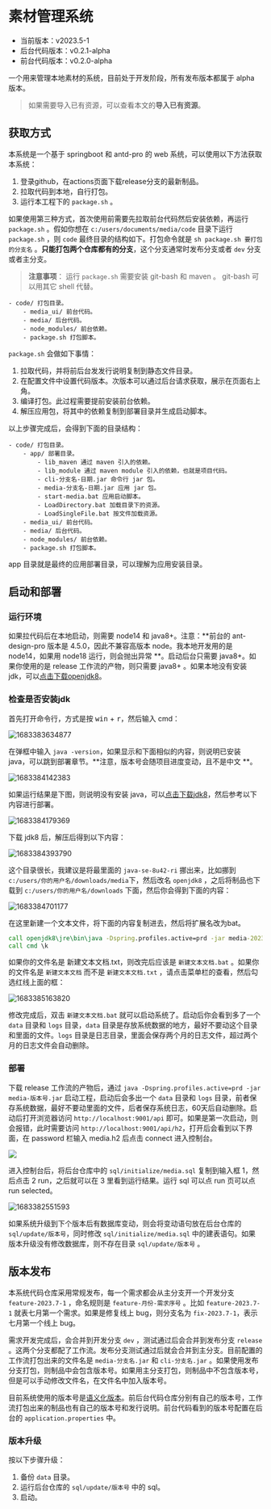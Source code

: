 # 素材管理系统

- 当前版本：v2023.5-1
- 后台代码版本：v0.2.1-alpha
- 前台代码版本：v0.2.0-alpha

一个用来管理本地素材的系统，目前处于开发阶段，所有发布版本都属于 alpha 版本。

> 如果需要导入已有资源，可以查看本文的**导入已有资源**。

## 获取方式

本系统是一个基于 springboot 和 antd-pro 的 web 系统，可以使用以下方法获取本系统：

1. 登录github，在actions页面下载release分支的最新制品。
2. 拉取代码到本地，自行打包。
3. 运行本工程下的 `package.sh` 。

如果使用第三种方式，首次使用前需要先拉取前台代码然后安装依赖，再运行 `package.sh` 。假如你想在 `c:/users/documents/media/code` 目录下运行 `package.sh` ，则 `code` 最终目录的结构如下。打包命令就是 `sh package.sh 要打包的分支名` 。**只能打包两个仓库都有的分支**，这个分支通常时发布分支或者 `dev` 分支或者主分支。

> **注意事项**：
> 运行 `package.sh` 需要安装 git-bash 和 maven 。 git-bash 可以用其它 shell 代替。

```
- code/ 打包目录。
    - media_ui/ 前台代码。
    - media/ 后台代码。
    - node_modules/ 前台依赖。
    - package.sh 打包脚本。
```

`package.sh` 会做如下事情：

1. 拉取代码，并将前后台发发行说明复制到静态文件目录。
2. 在配置文件中设置代码版本。次版本可以通过后台请求获取，展示在页面右上角。
3. 编译打包。此过程需要提前安装前台依赖。
4. 解压应用包，将其中的依赖复制到部署目录并生成启动脚本。

以上步骤完成后，会得到下面的目录结构：

```
- code/ 打包目录。
    - app/ 部署目录。
        - lib_maven 通过 maven 引入的依赖。
        - lib_module 通过 maven module 引入的依赖，也就是项目代码。
        - cli-分支名-日期.jar 命令行 jar 包。
        - media-分支名-日期.jar 应用 jar 包。
        - start-media.bat 应用启动脚本。
        - LoadDirectory.bat 加载目录下的资源。
        - LoadSingleFile.bat 按文件加载资源。
    - media_ui/ 前台代码。
    - media/ 后台代码。
    - node_modules/ 前台依赖。
    - package.sh 打包脚本。
```

app 目录就是最终的应用部署目录，可以理解为应用安装目录。

## 启动和部署

### 运行环境

如果拉代码后在本地启动，则需要 node14 和 java8+。注意：**前台的 ant-design-pro 版本是 4.5.0，因此不兼容高版本 node。我本地开发用的是
node14，如果用 node18 运行，则会抛出异常
**。启动后台只需要 java8+。如果你使用的是 release 工作流的产物，则只需要 java8+ 。如果本地没有安装 jdk，可以[点击下载openjdk8](https://download.java.net/openjdk/jdk8u42/ri/openjdk-8u42-b03-windows-i586-14_jul_2022.zip)。

### 检查是否安装jdk

首先打开命令行，方式是按 <kbd>win</kbd> + <kbd>r</kbd>，然后输入 cmd：

![1683383634877](./images/003_打开命令行.png)

在弹框中输入 `java -version`，如果显示和下面相似的内容，则说明已安装 java，可以跳到部署章节。**注意，版本号会随项目进度变动，且不是中文
**。

![1683384142383](./images/004_查看是否安装java.png)

如果运行结果是下图，则说明没有安装 java，可以[点击下载jdk8](https://download.java.net/openjdk/jdk8u42/ri/openjdk-8u42-b03-windows-i586-14_jul_2022.zip)，然后参考以下内容进行部署。

![1683384179369](./images/005_未安装java.png)

下载 jdk8 后，解压后得到以下内容：

![1683384393790](./images/006_openjdk8.png)

这个目录很长，我建议是将最里面的 `java-se-8u42-ri` 挪出来，比如挪到 `c:/users/你的用户名/downloads/media`下，然后改名 `openjdk8` ，之后将制品也下载到 `c:/users/你的用户名/downloads` 下面，然后你会得到下面的内容：

![1683384701177](./images/007_工作目录.png)

在这里新建一个文本文件，将下面的内容复制进去，然后将扩展名改为bat。

```bat
call openjdk8\jre\bin\java -Dspring.profiles.active=prd -jar media-2023.5-1.jar
call cmd \k
```

如果你的文件名是 新建文本文档.txt，则改完后应该是 `新建文本文档.bat` 。如果你的文件名是 `新建文本文档` 而不是 `新建文本文档.txt` ，请点击菜单栏的查看，然后勾选红线上面的框：

![1683385163820](./images/008_展示扩展名.png)

修改完成后，双击 `新建文本文档.bat` 就可以启动系统了。启动后你会看到多了一个 `data` 目录和 `logs` 目录，`data` 目录是存放系统数据的地方，最好不要动这个目录和里面的文件。`logs` 目录是日志目录，里面会保存两个月的日志文件，超过两个月的日志文件会自动删除。

### 部署

下载 release 工作流的产物后，通过 `java -Dspring.profiles.active=prd -jar media-版本号.jar` 启动工程，启动后会多出一个 `data` 目录和 `logs` 目录，前者保存系统数据，最好不要动里面的文件，后者保存系统日志，60天后自动删除。启动后打开浏览器访问 `http://localhost:9001/api` 即可。如果是第一次启动，则会报错，此时需要访问 `http://localhost:9001/api/h2`，打开后会看到以下界面，在 password 栏输入 media.h2 后点击 connect 进入控制台。

![](./images/001_h2登录页面.png)

进入控制台后，将后台仓库中的 `sql/initialize/media.sql` 复制到输入框 1，然后点击 2 run，之后就可以在 3 里看到运行结果。运行 sql 可以点 run 页可以点 run selected。

![1683382551593](./images/002_控制台.png)

如果系统升级到下个版本后有数据库变动，则会将变动语句放在后台仓库的 `sql/update/版本号`，同时修改 `sql/initialize/media.sql` 中的建表语句。如果版本升级没有修改数据库，则不存在目录 `sql/update/版本号` 。

## 版本发布

本系统代码仓库采用常规发布，每一个需求都会从主分支开一个开发分支 `feature-2023.7-1` ，命名规则是 `feature-月份-需求序号` 。比如 `feature-2023.7-1`
就表七月第一个需求。如果是修复线上 bug，则分支名为 `fix-2023.7-1`，表示七月第一个线上 bug。

需求开发完成后，会合并到开发分支 `dev` ，测试通过后会合并到发布分支 `release` 。这两个分支都配了工作流。发布分支测试通过后就会合并到主分支。目前配置的工作流打包出来的文件名是 `media-分支名.jar` 和 `cli-分支名.jar` 。如果使用发布分支打包，则制品中会包含版本号。如果用主分支打包，则制品中不包含版本号，但是可以手动修改文件名，在文件名中加入版本号。

目前系统使用的版本号是[语义化版本](https://semver.org/lang/zh-CN/)。前后台代码仓库分别有自己的版本号，工作流打包出来的制品也有自己的版本号和发行说明。前台代码看到的版本号配置在后台的 `application.properties` 中。

### 版本升级

按以下步骤升级：

1. 备份 `data` 目录。
2. 运行后台仓库的 `sql/update/版本号` 中的 sql。
3. 启动。
